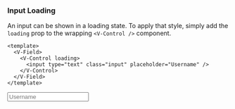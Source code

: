 ### Input Loading

An input can be shown in a loading state. To apply that style,
simply add the `loading` prop to the wrapping `<V-Control />` component.

<!--code-->

```vue
<template>
  <V-Field>
    <V-Control loading>
      <input type="text" class="input" placeholder="Username" />
    </V-Control>
  </V-Field>
</template>
```

<!--/code-->

<!--example-->

<V-Field>
  <V-Control loading>
    <input
        type="text"
        class="input"
        placeholder="Username"
      />
  </V-Control>
</V-Field>

<!--/example-->
